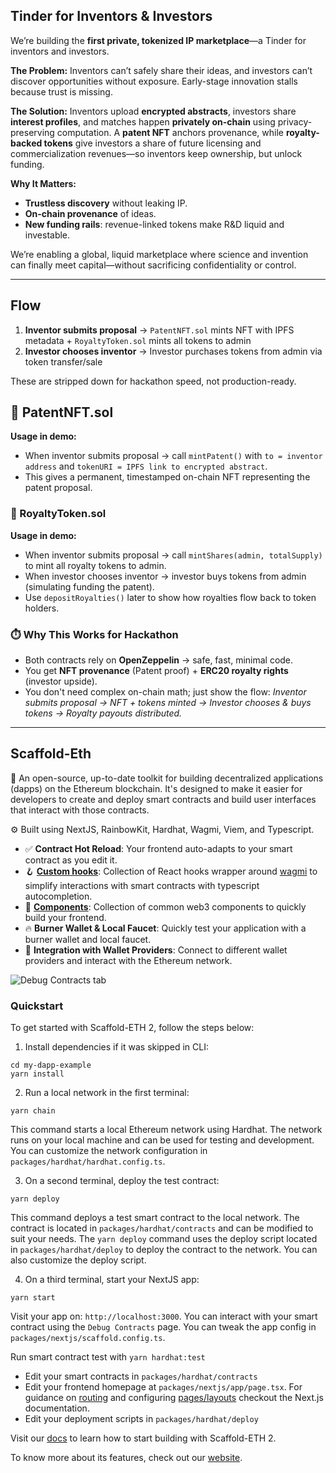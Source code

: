 ## Tinder for Inventors & Investors

We’re building the **first private, tokenized IP marketplace**—a Tinder for inventors and investors.

**The Problem:** Inventors can’t safely share their ideas, and investors can’t discover opportunities without exposure. Early-stage innovation stalls because trust is missing.

**The Solution:** Inventors upload **encrypted abstracts**, investors share **interest profiles**, and matches happen **privately on-chain** using privacy-preserving computation. A **patent NFT** anchors provenance, while **royalty-backed tokens** give investors a share of future licensing and commercialization revenues—so inventors keep ownership, but unlock funding.

**Why It Matters:**

* **Trustless discovery** without leaking IP.
* **On-chain provenance** of ideas.
* **New funding rails**: revenue-linked tokens make R\&D liquid and investable.

We’re enabling a global, liquid marketplace where science and invention can finally meet capital—without sacrificing confidentiality or control.

---

## Flow

1. **Inventor submits proposal** → `PatentNFT.sol` mints NFT with IPFS metadata + `RoyaltyToken.sol` mints all tokens to admin
2. **Investor chooses inventor** → Investor purchases tokens from admin via token transfer/sale

These are stripped down for hackathon speed, not production-ready.

## 📄 PatentNFT.sol

**Usage in demo:**

* When inventor submits proposal → call `mintPatent()` with `to = inventor address` and `tokenURI = IPFS link to encrypted abstract`.
* This gives a permanent, timestamped on-chain NFT representing the patent proposal.

### 📄 RoyaltyToken.sol

**Usage in demo:**

* When inventor submits proposal → call `mintShares(admin, totalSupply)` to mint all royalty tokens to admin.
* When investor chooses inventor → investor buys tokens from admin (simulating funding the patent).
* Use `depositRoyalties()` later to show how royalties flow back to token holders.

### ⏱️ Why This Works for Hackathon

* Both contracts rely on **OpenZeppelin** → safe, fast, minimal code.
* You get **NFT provenance** (Patent proof) + **ERC20 royalty rights** (investor upside).
* You don't need complex on-chain math; just show the flow:
  *Inventor submits proposal → NFT + tokens minted → Investor chooses & buys tokens → Royalty payouts distributed.*

---

## Scaffold-Eth

🧪 An open-source, up-to-date toolkit for building decentralized applications (dapps) on the Ethereum blockchain. It's designed to make it easier for developers to create and deploy smart contracts and build user interfaces that interact with those contracts.

⚙️ Built using NextJS, RainbowKit, Hardhat, Wagmi, Viem, and Typescript.

- ✅ **Contract Hot Reload**: Your frontend auto-adapts to your smart contract as you edit it.
- 🪝 **[Custom hooks](https://docs.scaffoldeth.io/hooks/)**: Collection of React hooks wrapper around [wagmi](https://wagmi.sh/) to simplify interactions with smart contracts with typescript autocompletion.
- 🧱 [**Components**](https://docs.scaffoldeth.io/components/): Collection of common web3 components to quickly build your frontend.
- 🔥 **Burner Wallet & Local Faucet**: Quickly test your application with a burner wallet and local faucet.
- 🔐 **Integration with Wallet Providers**: Connect to different wallet providers and interact with the Ethereum network.

![Debug Contracts tab](https://github.com/scaffold-eth/scaffold-eth-2/assets/55535804/b237af0c-5027-4849-a5c1-2e31495cccb1)

### Quickstart

To get started with Scaffold-ETH 2, follow the steps below:

1. Install dependencies if it was skipped in CLI:

```
cd my-dapp-example
yarn install
```

2. Run a local network in the first terminal:

```
yarn chain
```

This command starts a local Ethereum network using Hardhat. The network runs on your local machine and can be used for testing and development. You can customize the network configuration in `packages/hardhat/hardhat.config.ts`.

3. On a second terminal, deploy the test contract:

```
yarn deploy
```

This command deploys a test smart contract to the local network. The contract is located in `packages/hardhat/contracts` and can be modified to suit your needs. The `yarn deploy` command uses the deploy script located in `packages/hardhat/deploy` to deploy the contract to the network. You can also customize the deploy script.

4. On a third terminal, start your NextJS app:

```
yarn start
```

Visit your app on: `http://localhost:3000`. You can interact with your smart contract using the `Debug Contracts` page. You can tweak the app config in `packages/nextjs/scaffold.config.ts`.

Run smart contract test with `yarn hardhat:test`

- Edit your smart contracts in `packages/hardhat/contracts`
- Edit your frontend homepage at `packages/nextjs/app/page.tsx`. For guidance on [routing](https://nextjs.org/docs/app/building-your-application/routing/defining-routes) and configuring [pages/layouts](https://nextjs.org/docs/app/building-your-application/routing/pages-and-layouts) checkout the Next.js documentation.
- Edit your deployment scripts in `packages/hardhat/deploy`

Visit our [docs](https://docs.scaffoldeth.io) to learn how to start building with Scaffold-ETH 2.

To know more about its features, check out our [website](https://scaffoldeth.io).

